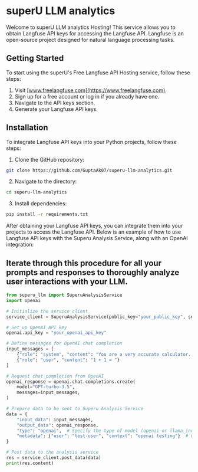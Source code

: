 # superU LLM analytics

Welcome to superU LLM analytics Hosting! This service allows you to obtain Langfuse API keys for accessing the Langfuse API. Langfuse is an open-source project designed for natural language processing tasks.

## Getting Started

To start using the superU's Free Langfuse API Hosting service, follow these steps:

1. Visit [www.freelangfuse.com](https://www.freelangfuse.com).
2. Sign up for a free account or log in if you already have one.
3. Navigate to the API keys section.
4. Generate your Langfuse API keys.

## Installation

To integrate Langfuse API keys into your Python projects, follow these steps:

1. Clone the GitHub repository:

```bash
git clone https://github.com/GuptaAk07/superu-llm-analytics.git
```

2. Navigate to the directory:

```bash
cd superu-llm-analytics
```

3. Install dependencies:

```bash
pip install -r requirements.txt
```

After obtaining your Langfuse API keys, you can integrate them into your projects to access the Langfuse API. Below is an example of how to use Langfuse API keys with the Superu Analysis Service, along with an OpenAI integration:

## Iterate through this procedure for all your prompts and responses to thoroughly analyze user interactions with your LLM.

```python
from superu_llm import SuperuAnalysisService
import openai

# Initialize the service client
service_client = SuperuAnalysisService(public_key="your_public_key", secret_key="your_secret_key", host="langfuse_host")

# Set up OpenAI API key
openai.api_key = "your_openai_api_key"

# Define messages for OpenAI chat completion
input_messages = [
    {"role": "system", "content": "You are a very accurate calculator. You output only the result of the calculation."},
    {"role": "user", "content": "1 + 1 = "}
]

# Request chat completion from OpenAI
openai_response = openai.chat.completions.create(
    model="GPT-turbo-3.5",
    messages=input_messages,
)

# Prepare data to be sent to Superu Analysis Service
data = {
    "input_data": input_messages,
    "output_data": openai_response,
    "type": "openai",  # Specify the type of model (openai or llama_index)
    "metadata": {"user": "test-user", "context": "openai testing"}  # Optional metadata
}

# Post data to the analysis service
res = service_client.post_data(data)
print(res.content)
```